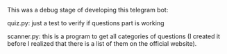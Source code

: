 This was a debug stage of developing this telegram bot:

quiz.py: just a test to verify if questions part is working

scanner.py: this is a program to get all categories of questions (I created it
before I realized that there is a list of them on the official website).
